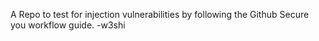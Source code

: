 A Repo to test for injection vulnerabilities by following the Github Secure you workflow guide.
-w3shi
